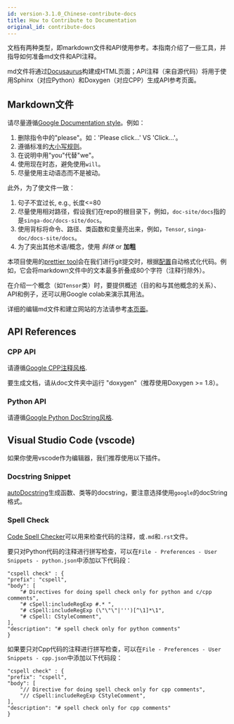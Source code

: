 ```yaml
---
id: version-3.1.0_Chinese-contribute-docs
title: How to Contribute to Documentation
original_id: contribute-docs
---
```


<!-- Licensed to the Apache Software Foundation (ASF) under one or more contributor license agreements.  See the NOTICE file distributed with this work for additional information regarding copyright ownership.  The ASF licenses this file to you under the Apache License, Version 2.0 (the "License"); you may not use this file except in compliance with the License.  You may obtain a copy of the License at http://www.apache.org/licenses/LICENSE-2.0 Unless required by applicable law or agreed to in writing, software distributed under the License is distributed on an "AS IS" BASIS, WITHOUT WARRANTIES OR CONDITIONS OF ANY KIND, either express or implied.  See the License for the specific language governing permissions and limitations under the License. -->

文档有两种类型，即markdown文件和API使用参考。本指南介绍了一些工具，并指导如何准备md文件和API注释。

md文件将通过[Docusaurus](https://docusaurus.io/)构建成HTML页面；API注释（来自源代码）将用于使用Sphinx（对应Python）和Doxygen（对应CPP）生成API参考页面。

## Markdown文件

请尽量遵循[Google Documentation style](https://developers.google.com/style)。例如：

1. 删除指令中的"please"。如：'Please click...' VS 'Click...'。
2. 遵循标准的[大小写规则](https://owl.purdue.edu/owl/general_writing/mechanics/help_with_capitals.html)。
3. 在说明中用"you"代替"we"。
4. 使用现在时态，避免使用`will`。
5. 尽量使用主动语态而不是被动。

此外，为了使文件一致：

1. 句子不宜过长, e.g., 长度<=80
2. 尽量使用相对路径，假设我们在repo的根目录下，例如，`doc-site/docs`指的是`singa-doc/docs-site/docs`。
3. 使用背标将命令、路径、类函数和变量亮出来，例如，`Tensor`, `singa-doc/docs-site/docs`。
4. 为了突出其他术语/概念，使用 _斜体_ or **加粗**


本项目使用的[prettier tool](https://prettier.io/)会在我们进行git提交时，根据[配置](https://github.com/apache/singa-doc/blob/master/docs-site/.prettierrc)自动格式化代码。例如，它会将markdown文件中的文本最多折叠成80个字符（注释行除外）。

在介绍一个概念（如`Tensor`类）时，要提供概述（目的和与其他概念的关系）、API和例子，还可以用Google colab来演示其用法。

详细的编辑md文件和建立网站的方法请参考[本页面](https://github.com/apache/singa-doc/tree/master/docs-site)。

## API References

### CPP API

请遵循[Google CPP注释风格](https://google.github.io/styleguide/cppguide.html#Comments).

要生成文档，请从doc文件夹中运行 "doxygen"（推荐使用Doxygen >= 1.8）。

### Python API

请遵循[Google Python DocString风格](http://google.github.io/styleguide/pyguide.html#38-comments-and-docstrings).

## Visual Studio Code (vscode)

如果你使用vscode作为编辑器，我们推荐使用以下插件。

### Docstring Snippet

[autoDocstring](https://marketplace.visualstudio.com/items?itemName=njpwerner.autodocstring)生成函数、类等的docstring，要注意选择使用`google`的docString格式。

### Spell Check

[Code Spell Checker](https://marketplace.visualstudio.com/items?itemName=streetsidesoftware.code-spell-checker)可以用来检查代码的注释，或`.md`和`.rst`文件。

要只对Python代码的注释进行拼写检查，可以在`File - Preferences - User Snippets - python.json`中添加以下代码段：

    "cspell check" : {
    "prefix": "cspell",
    "body": [
        "# Directives for doing spell check only for python and c/cpp comments",
        "# cSpell:includeRegExp #.* ",
        "# cSpell:includeRegExp (\"\"\"|''')[^\1]*\1",
        "# cSpell: CStyleComment",
    ],
    "description": "# spell check only for python comments"
    }

如果要只对Cpp代码的注释进行拼写检查，可以在`File - Preferences - User Snippets - cpp.json`中添加以下代码段：

    "cspell check" : {
    "prefix": "cspell",
    "body": [
        "// Directive for doing spell check only for cpp comments",
        "// cSpell:includeRegExp CStyleComment",
    ],
    "description": "# spell check only for cpp comments"
    }
